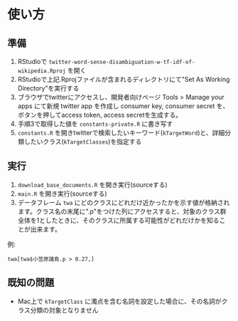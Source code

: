 # 使い方

## 準備

1. RStudioで `twitter-word-sense-disambiguation-w-tf-idf-of-wikipedia.Rproj` を開く
2. RStudioで上記.Rprojファイルが含まれるディレクトリにて"Set As Working Directory"を実行する
3. ブラウザでtwitterにアクセスし、開発者向けページ Tools > Manage your apps にて新規 twitter app を作成し consumer key, consumer secret を、ボタンを押してaccess token, access secretを生成する。
4. 手順3で取得した値を `constants-private.R` に書き写す
5. `constants.R` を開きtwitterで検索したいキーワード(`kTargetWord`)と、詳細分類したいクラス(`kTargetClasses`)を指定する

## 実行

1. `download_base_documents.R` を開き実行(sourceする)
2. `main.R` を開き実行(sourceする)
3. データフレーム `twa` にどのクラスにどれだけ近かったかを示す値が格納されます。クラス名の末尾に".p"をつけた列にアクセスすると、対象のクラス群全体を1としたときに、そのクラスに所属する可能性がどれだけかを知ることが出来ます。

  例: 
  ```
  twa[twa$小笠原諸島.p > 0.27,]
  ```

## 既知の問題

- Mac上で `kTargetClass` に濁点を含む名詞を設定した場合に、その名詞がクラス分類の対象となりません
